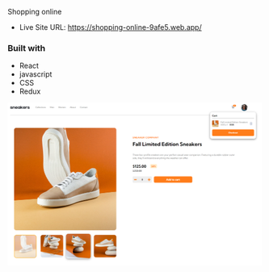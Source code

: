 Shopping online 

- Live Site URL: https://shopping-online-9afe5.web.app/

### Built with
- React
- javascript
- CSS
- Redux


![](./readme.png)






